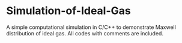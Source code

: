 # Simulation-of-Ideal-Gas
A simple computational simulation in C/C++ to demonstrate Maxwell distribution of ideal gas. All codes with comments are included.
